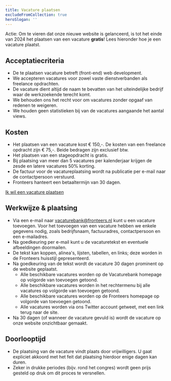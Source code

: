 ```yaml
---
title: Vacature plaatsen
excludeFromCollection: true
heroSlogan: ''
---
```


<div style="border: 2px solid var(--lilac); padding-inline: var(--spacing)">

Actie: Om te vieren dat onze nieuwe website is gelanceerd, is tot het einde van 2024 het plaatsen van een vacature **gratis**! Lees hieronder hoe je een vacature plaatst.

</div>

## Acceptatiecriteria

-   De te plaatsen vacature betreft (front-end) web development.
-   We accepteren vacatures voor zowel vaste dienstverbanden als freelance opdrachten.
-   De vacature dient altijd de naam te bevatten van het uiteindelijke bedrijf waar de werkzoekende terecht komt.
-   We behouden ons het recht voor om vacatures zonder opgaaf van redenen te weigeren.
-   We houden geen statistieken bij van de vacatures aangaande het aantal views.

## Kosten

-   Het plaatsen van een vacature kost € 150,-. De kosten van een freelance opdracht zijn € 75,-. Beide bedragen zijn exclusief btw.
-   Het plaatsen van een stageopdracht is gratis.
-   Bij plaatsing van meer dan 5 vacatures per kalenderjaar krijgen de zesde en latere vacatures 50% korting.
-   De factuur voor de vacatureplaatsing wordt na publicatie per e-mail naar de contactpersoon verstuurd.
-   Fronteers hanteert een betaaltermijn van 30 dagen.

<a href="mailto:vacaturebank@fronteers.nl?subject=Ik%20wil%20een%20vacature%20plaatsen&body=Bedankt%20voor%20je%20interesse%20in%20het%20plaatsen%20van%20een%20vacature!%20%0AVul%20onderstaande%20graag%20zo%20volledig%20mogelijk%20in.%20We%20nemen%20zo%20spoedig%20mogelijk%20contact%20met%20je%20op.%20Onze%20vereniging%20draait%20echter%20op%20vrijwilligers%2C%20houd%20er%20dus%20rekening%20mee%20dat%20een%20reactie%20niet%20altijd%20dezelfde%20dag%20komt%2C%20en%20het%20in%20drukke%20periodes%20zelfs%20een%20week%20kan%20duren.%0A%0AIk%20ga%20akkoord%20met%20de%20voorwaarden%3A%20ja%2Fnee%0A%0ANaam%20contactpersoon%3A%0AE-mailadres%20contactpersoon%3A%0ATelefoonnummer%3A%0ABedrijfsnaam%3A%0A%0AFactuuradres%3A%0A%0AE-mailadres%20voor%20de%20factuur%3A%0AUw%20kenmerk%20(optioneel%2C%20bijvoorbeeld%20een%20inkoopnummer)%3A%0ADienstverband%20of%20freelance%3F%20%0A%0AUw%20website%3A%0ATwitter-account%20bedrijf%20(optioneel)%3A%0ALinkedIn-account%20bedrijf%20(optioneel)%3A%0AMastodon-account%20bedrijf%20(optioneel)%3A%0A%0AEventuele%20opmerkingen%20of%20vragen%3A%0A" class="button button-parentheses">Ik wil een vacature plaatsen</a>

## Werkwijze & plaatsing

-   Via een e-mail naar [vacaturebank@fronteers.nl](<mailto:vacaturebank@fronteers.nl?subject=Ik%20wil%20een%20vacature%20plaatsen&body=Bedankt%20voor%20je%20interesse%20in%20het%20plaatsen%20van%20een%20vacature!%20%0AVul%20onderstaande%20graag%20zo%20volledig%20mogelijk%20in.%20We%20nemen%20zo%20spoedig%20mogelijk%20contact%20met%20je%20op.%20Onze%20vereniging%20draait%20echter%20op%20vrijwilligers%2C%20houd%20er%20dus%20rekening%20mee%20dat%20een%20reactie%20niet%20altijd%20dezelfde%20dag%20komt%2C%20en%20het%20in%20drukke%20periodes%20zelfs%20een%20week%20kan%20duren.%0A%0AIk%20ga%20akkoord%20met%20de%20voorwaarden%3A%20ja%2Fnee%0A%0ANaam%20contactpersoon%3A%0AE-mailadres%20contactpersoon%3A%0ATelefoonnummer%3A%0ABedrijfsnaam%3A%0A%0AFactuuradres%3A%0A%0AE-mailadres%20voor%20de%20factuur%3A%0AUw%20kenmerk%20(optioneel%2C%20bijvoorbeeld%20een%20inkoopnummer)%3A%0ADienstverband%20of%20freelance%3F%20%0A%0AUw%20website%3A%0ATwitter-account%20bedrijf%20(optioneel)%3A%0ALinkedIn-account%20bedrijf%20(optioneel)%3A%0AMastodon-account%20bedrijf%20(optioneel)%3A%0A%0AEventuele%20opmerkingen%20of%20vragen%3A%0A>) kunt u een vacature toevoegen. Voor het toevoegen van een vacature hebben we enkele gegevens nodig, zoals bedrijfsnaam, factuuradres, contactpersoon en een e-mailadres.
-   Na goedkeuring per e-mail kunt u de vacaturetekst en eventuele afbeeldingen doormailen.
-   De tekst kan koppen, alinea's, lijsten, tabellen, en links; deze worden in de Fronteers huisstijl gepresenteerd.
-   Na goedkeuring van de tekst wordt de vacature 30 dagen prominent op de website geplaatst.
    -   Alle beschikbare vacatures worden op de Vacaturebank homepage op volgorde van toevoegen getoond.
    -   Alle beschikbare vacatures worden in het rechtermenu bij alle vacatures op volgorde van toevoegen getoond.
    -   Alle beschikbare vacatures worden op de Fronteers homepage op volgorde van toevoegen getoond.
    -   Alle vacatures worden via ons Twitter account getweet, met een link terug naar de site.
-   Na 30 dagen (of wanneer de vacature gevuld is) wordt de vacature op onze website onzichtbaar gemaakt.

## Doorlooptijd

-   De plaatsing van de vacature vindt plaats door vrijwilligers. U gaat expliciet akkoord met het feit dat plaatsing hierdoor enige dagen kan duren.
-   Zeker in drukke periodes (bijv. rond het congres) wordt geen prijs gesteld op druk om dit proces te versnellen.
